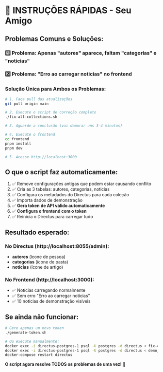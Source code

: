# 🚀 INSTRUÇÕES RÁPIDAS - Seu Amigo

## Problemas Comuns e Soluções:

### 1️⃣ Problema: Apenas "autores" aparece, faltam "categorias" e "noticias"
### 2️⃣ Problema: "Erro ao carregar noticias" no frontend

### Solução Única para Ambos os Problemas:

```bash
# 1. Faça pull das atualizações
git pull origin main

# 2. Execute o script de correção completo
./fix-all-collections.sh

# 3. Aguarde a conclusão (vai demorar uns 3-4 minutos)

# 4. Execute o frontend
cd frontend
pnpm install
pnpm dev

# 5. Acesse http://localhost:3000
```

## O que o script faz automaticamente:

1. ✅ Remove configurações antigas que podem estar causando conflito
2. ✅ Cria as 3 tabelas: autores, categorias, noticias
3. ✅ Configura os metadados do Directus para cada coleção
4. ✅ Importa dados de demonstração
5. ✅ **Gera token de API válido automaticamente**
6. ✅ **Configura o frontend com o token**
7. ✅ Reinicia o Directus para carregar tudo

## Resultado esperado:

### No Directus (http://localhost:8055/admin):
- **autores** (ícone de pessoa)
- **categorias** (ícone de pasta) 
- **noticias** (ícone de artigo)

### No Frontend (http://localhost:3000):
- ✅ Notícias carregando normalmente
- ✅ Sem erro "Erro ao carregar noticias"
- ✅ 10 notícias de demonstração visíveis

## Se ainda não funcionar:

```bash
# Gere apenas um novo token
./generate-token.sh

# Ou execute manualmente:
docker exec -i directus-postgres-1 psql -U postgres -d directus < fix-collections-complete.sql
docker exec -i directus-postgres-1 psql -U postgres -d directus < demo_data.sql
docker-compose restart directus
```

**O script agora resolve TODOS os problemas de uma vez!** 🎉
